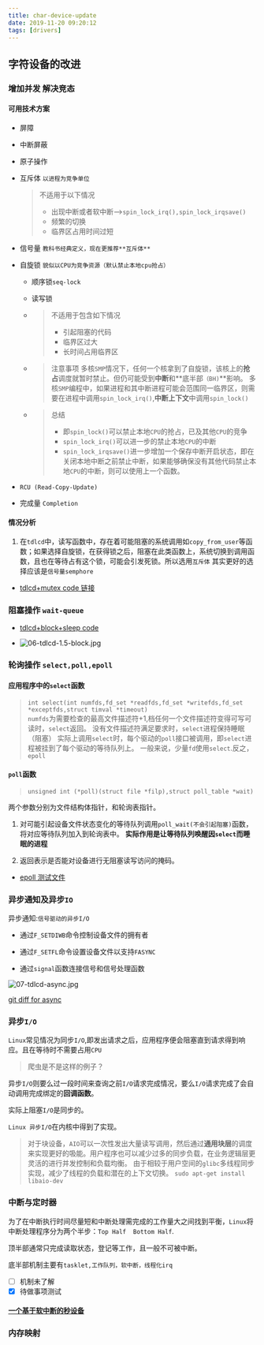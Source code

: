 ```yaml
---
title: char-device-update
date: 2019-11-20 09:20:12
tags: [drivers]
---
```


## 字符设备的改进

<!--more-->
### 增加并发 解决竞态

#### 可用技术方案

- 屏障

- 中断屏蔽

- 原子操作

- 互斥体 `以进程为竞争单位`

    > 不适用于以下情况
    > - 出现中断或者软中断-->`spin_lock_irq(),spin_lock_irqsave()`
    > - 频繁的切换
    > - 临界区占用时间过短

- 信号量 `教科书经典定义，现在更推荐**互斥体**`

- 自旋锁 `貌似以CPU为竞争资源（默认禁止本地cpu抢占）`
  
  - 顺序锁`seq-lock`

  - 读写锁

  - > 不适用于包含如下情况  
    > - 引起阻塞的代码
    > - 临界区过大
    > - 长时间占用临界区

  - > 注意事项
    > 多核`SMP`情况下，任何一个核拿到了自旋锁，该核上的**抢占**调度就暂时禁止。但仍可能受到**中断**和**底半部`（BH)`**影响。
    > 多核`SMP`编程中，如果进程和其中断进程可能会范围同一临界区，则需要在进程中调用`spin_lock_irq()`,**中断上下文**中调用`spin_lock()`
  
  - > 总结
    > - 即`spin_lock()`可以禁止本地`CPU`的抢占，已及其他`CPU`的竞争
    > - `spin_lock_irq()`可以进一步的禁止本地`CPU`的中断
    > - `spin_lock_irqsave()`进一步增加一个保存中断开启状态，即在关闭本地中断之前禁止中断，如果能够确保没有其他代码禁止本地`CPU`的中断，则可以使用上一个函数。

- `RCU (Read-Copy-Update)`

- 完成量 `Completion`

#### 情况分析

1. 在`tdlcd`中，读写函数中，存在着可能阻塞的系统调用如`copy_from_user`等函数；如果选择自旋锁，在获得锁之后，阻塞在此类函数上，系统切换到调用函数，且也在等待占有这个锁，可能会引发死锁。所以选用`互斥体` 其实更好的选择应该是`信号量semphore`

- [tdlcd+mutex code 链接](https://github.com/huqianshan/OperatingSystemAndCompiler/blob/master/drivers/ch6/tdlcd.c)

### 阻塞操作 `wait-queue`

- [tdlcd+block+sleep code](https://github.com/huqianshan/OperatingSystemAndCompiler/blob/master/drivers/tdlcd/tdlcd_fifo.c)

- ![06-tdlcd-1.5-block.jpg](https://i.loli.net/2019/11/20/FnEsR4JWQU6ITLN.jpg)

### 轮询操作 `select,poll,epoll`

#### 应用程序中的`select`函数

> `int select(int numfds,fd_set *readfds,fd_set *writefds,fd_set *exceptfds,struct timval *timeout)`  
> `numfds`为需要检查的最高文件描述符+1,档任何一个文件描述符变得可写可读时，`select`返回。
> 没有文件描述符满足要求时，`select`进程保持睡眠（阻塞）
> 实际上调用`select`时，每个驱动的`poll`接口被调用，即`select`进程被挂到了每个驱动的等待队列上。
> 一般来说，少量`fd`使用`select`.反之，`epoll`

#### `poll`函数

> `unsigned int (*poll)(struct file *filp),struct poll_table *wait)`

两个参数分别为文件结构体指针，和轮询表指针。

1. 对可能引起设备文件状态变化的等待队列调用`poll_wait(不会引起阻塞)`函数，将对应等待队列加入到轮询表中。 **实际作用是让等待队列唤醒因`select`而睡眠的进程**

2. 返回表示是否能对设备进行无阻塞读写访问的掩码。

- [epoll 测试文件](https://github.com/huqianshan/OperatingSystemAndCompiler/blob/master/drivers/tdlcd/tdlcd_fifo_epoll.c)

### 异步通知及异步`IO`

异步通知:`信号驱动的异步I/O`

- 通过`F_SETDIWB`命令控制设备文件的拥有者

- 通过`F_SETFL`命令设置设备文件以支持`FASYNC`

- 通过`signal`函数连接信号和信号处理函数

![07-tdlcd-async.jpg](https://i.loli.net/2019/11/22/Wdsv39to4IgOTGr.jpg)

[git diff for async](https://github.com/huqianshan/OperatingSystemAndCompiler/commit/01a234b19a7e3167bc738e238a884907d49ca228?diff=split)

### 异步`I/O`

`Linux`常见情况为同步`I/O`,即发出请求之后，应用程序便会阻塞直到请求得到响应。且在等待时不需要占用`CPU`

> 爬虫是不是这样的例子？

异步`I/O`则要么过一段时间来查询之前`I/O`请求完成情况，要么`I/O`请求完成了会自动调用完成绑定的**回调函数**。

实际上阻塞`I/O`是同步的。

`Linux 异步I/O`在内核中得到了实现。

> 对于块设备，`AIO`可以一次性发出大量读写调用，然后通过**通用块层**的调度来实现更好的吸能。用户程序也可以减少过多的同步负载，在业务逻辑层更灵活的进行并发控制和负载均衡。
> 由于相较于用户空间的`glibc`多线程同步实现，减少了线程的负载和潜在的上下文切换。
> `sudo apt-get install libaio-dev`

### 中断与定时器

为了在中断执行时间尽量短和中断处理需完成的工作量大之间找到平衡，`Linux`将中断处理程序分为两个半步：`Top Half  Bottom Half`.

顶半部通常只完成读取状态，登记等工作，且一般不可被中断。

底半部机制主要有`tasklet,工作队列，软中断，线程化irq`

- [ ] 机制未了解
- [x] 待做事项测试

#### [一个基于软中断的秒设备](https://github.com/huqianshan/OperatingSystemAndCompiler/blob/master/drivers/second/second.c)

### 内存映射
